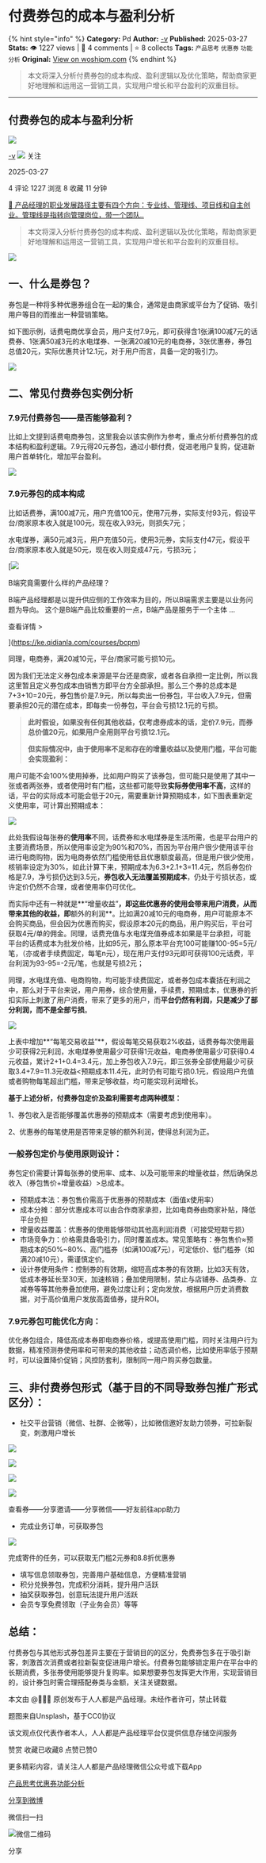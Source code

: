 # 付费券包的成本与盈利分析
{% hint style="info" %}
**Category:** Pd
**Author:** [-v](https://www.woshipm.com/u/1397266)
**Published:** 2025-03-27  
**Stats:** 👁️ 1227 views | 💬 4 comments | ⭐ 8 collects
**Tags:** `产品思考` `优惠券` `功能分析`
**Original:** [View on woshipm.com](https://www.woshipm.com/pd/6197043.html)
{% endhint %}
> 本文将深入分析付费券包的成本构成、盈利逻辑以及优化策略，帮助商家更好地理解和运用这一营销工具，实现用户增长和平台盈利的双重目标。

---

## 付费券包的成本与盈利分析

[![](https://static.woshipm.com/view/woshipm_api_def_20240903232530_6411.jpg?imageView2/1/w/72/h/72/q/100)](https://www.woshipm.com/u/1397266)

[\-v](https://www.woshipm.com/u/1397266) ![](https://static.woshipm.com/tag/1101_1@2x.png) 关注

2025-03-27

4 评论 1227 浏览 8 收藏 11 分钟

[🔗 产品经理的职业发展路径主要有四个方向：专业线、管理线、项目线和自主创业。管理线是指转向管理岗位，带一个团队..](https://ke.qidianla.com/courses/90pm)

> 本文将深入分析付费券包的成本构成、盈利逻辑以及优化策略，帮助商家更好地理解和运用这一营销工具，实现用户增长和平台盈利的双重目标。

![](https://image.woshipm.com/2023/04/13/0aaf7c5a-d9e2-11ed-a8b0-00163e0b5ff3.jpg)

## 一、什么是券包？

券包是一种将多种优惠券组合在一起的集合，通常是由商家或平台为了促销、吸引用户等目的而推出一种营销策略。

如下图示例，话费电商优享会员，用户支付7.9元，即可获得含1张满100减7元的话费券、1张满50减3元的水电煤券、一张满20减10元的电商券，3张优惠券，券包总值20元，实际优惠共计12.1元，对于用户而言，具备一定的吸引力。

![](https://image.woshipm.com/2025/03/25/bc30e8d2-097f-11f0-955e-00163e09d72f.png)

## 二、常见付费券包实例分析

### 7.9元付费券包——是否能够盈利？

比如上文提到话费电商券包，这里我会以该实例作为参考，重点分析付费券包的成本结构和盈利逻辑。7.9元得20元券包，通过小额付费，促进老用户复购，促进新用户首单转化，增加平台盈利。

![](https://image.woshipm.com/2025/03/25/2b6b1044-0983-11f0-9ecb-00163e09d72f.png)

### 7.9元券包的成本构成

比如话费券，满100减7元，用户充值100元，使用7元券，实际支付93元，假设平台/商家原本收入就是100元，现在收入93元，则损失7元；

水电煤券，满50元减3元，用户充值50元，使用3元券，实际支付47元，假设平台/商家原本收入就是50元，现在收入则变成47元，亏损3元；

[![](https://image.woshipm.com/2023/08/02/f7cafd68-30e3-11ee-9da3-00163e0b5ff3.png)

B端究竟需要什么样的产品经理？

B端产品经理都是以提升供应侧的工作效率为目的，所以B端需求主要是以业务问题为导向。 这个是B端产品比较重要的一点，B端产品是服务于一个主体 ...

查看详情 >

](https://ke.qidianla.com/courses/bcpm)

同理，电商券，满20减10元，平台/商家可能亏损10元。

因为我们无法定义券包成本来源是平台还是商家，或者各自承担一定比例，所以我这里暂且定义券包成本由销售方即平台方全部承担。那么三个券的总成本是7+3+10=20元，券包售价是7.9元，所以每卖出一份券包，平台收入7.9元，但需要承担20元的潜在成本，即每卖一份券包，平台会亏损12.1元的亏损。

> **此时假设，如果没有任何其他收益，仅考虑券成本的话，定价7.9元，而券总价值20元，如果用户全用则平台亏损12.1元。**
> 
> **但实际情况中，由于使用率不足和存在的增量收益以及使用门槛，平台可能会实现盈利：**

用户可能不会100%使用掉券，比如用户购买了该券包，但可能只是使用了其中一张或者两张券，或者使用时有门槛，这些都可能导致**实际券使用率不高**，这样的话，平台的实际成本可能会低于20元，需要重新计算预期成本，如下图表重新定义使用率，可计算出预期成本：

![](https://image.woshipm.com/2025/03/26/0ccb4ba0-0a09-11f0-9ecb-00163e09d72f.png)

此处我假设每张券的**使用率**不同，话费券和水电煤券是生活所需，也是平台用户的主要消费场景，所以使用率设定为90%和70%，而因为平台用户很少使用该平台进行电商购物，因为电商券依然门槛使用低且优惠额度最高，但是用户很少使用，核销率设定为30%，如此计算下来，预期成本为6.3+2.1+3=11.4元，然后券包价格是7.9，净亏损仍达到3.5元，**券包收入无法覆盖预期成本**，仍处于亏损状态，或许定价仍然不合理，或者使用率仍可优化。

而实际中还有一种就是**“增量收益”**，即这些优惠券的使用会带来用户消费，从而带来其他的收益，即**额外的利润**。比如满20减10元的电商券，用户可能原本不会购买商品，但会因为优惠而购买，假设原本20元的商品，用户购买后，平台可获取4元/单的佣金。同理，话费充值与水电煤充值券成本如果是平台承担，可能平台的话费成本为批发价格，比如95元，那么原本平台充100可能赚100-95=5元/笔，（亦或者手续费固定，每笔n元），现在用户支付93元即可获得100元话费，平台利润为93-95=-2元/笔，也就是亏损2元；

同理，水电煤充值、电商购物，均可能手续费固定，或者券包成本囊括在利润之中，那么对于平台来说，用户用券，综合使用量，手续费，预期成本，优惠券的折扣实际上刺激了用户消费，带来了更多的用户，而**平台仍然有利润，只是减少了部分利润，而不是全部亏损**。

![](https://image.woshipm.com/2025/03/26/44e341d6-0a19-11f0-9ecb-00163e09d72f.png)

上表中增加**“每笔交易收益”**，假设每笔交易获取2%收益，话费券每次使用最少可获得2元利润，水电煤券使用最少可获得1元收益，电商券使用最少可获得0.4元收益，累计2+1+0.4=3.4元，加上券包收入7.9元，即三张券全部使用最少可获取3.4+7.9=11.3元收益<预期成本11.4元，此时仍有可能亏损0.1元，假设用户充值或者购物每笔超出门槛，带来足够收益，均可能实现利润增长。

**基于上述分析，付费券包定价及盈利需要考虑两种模型：**

1、券包收入是否能够覆盖优惠券的预期成本（需要考虑到使用率）。

2、优惠券的每笔使用是否带来足够的额外利润，使得总利润为正。

### 一般券包定价与使用原则设计：

券包定价需要计算每张券的使用率、成本、以及可能带来的增量收益，然后确保总收入（券包售价+增量收益）>总成本。

*   预期成本法：券包售价需高于优惠券的预期成本（面值x使用率）
*   成本分摊：部分优惠成本可以由合作商家承担，比如电商券由商家补贴，降低平台负担
*   增量收益覆盖：优惠券的使用能够带动其他高利润消费（可接受短期亏损）
*   市场竞争力：价格需具备吸引力，同时覆盖成本。常见策略有：券包售价≈预期成本的50%~80%、高门槛券（如满100减7元），可定低价、低门槛券（如满20减10元），需谨慎定价。
*   设计券使用条件：控制券的有效期，缩短高成本券的有效期，比如3天有效，低成本券延长至30天，加速核销；叠加使用限制，禁止与店铺券、品类券、立减券等等其他券叠加使用，避免过度让利；定向发放，根据用户历史消费数据，对于高价值用户发放高面值券，提升ROI。

### 7.9元券包可能优化方向：

优化券包组合，降低高成本券即电商券价格，或提高使用门槛，同时关注用户行为数据，精准预测券使用率和可带来的其他收益；动态调价格，比如使用率低于预期时，可以设置降价促销；风控防套利，限制同一用户购买券包数量。

## 三、非付费券包形式（基于目的不同导致券包推广形式区分）：

*   社交平台营销（微信、社群、企微等），比如微信邀好友助力领券，可拉新裂变，刺激用户增长

![](https://image.woshipm.com/2025/03/26/b32da152-0a20-11f0-96a9-00163e09d72f.png)

![](https://image.woshipm.com/2025/03/26/bbed097c-0a20-11f0-9ecb-00163e09d72f.png)

![](https://image.woshipm.com/2025/03/26/bb354990-0a20-11f0-9ecb-00163e09d72f.png)

![](https://image.woshipm.com/2025/03/26/bcb1cfbe-0a20-11f0-96a9-00163e09d72f.png)

查看券——分享邀请——分享微信——好友前往app助力

*   完成业务订单，可获取券包

![](https://image.woshipm.com/2025/03/26/12af2b40-0a22-11f0-9ecb-00163e09d72f.png)

完成寄件的任务，可以获取无门槛2元券和8.8折优惠券

*   填写信息领取券包，完善用户基础信息，方便精准营销
*   积分兑换券包，完成积分消耗，提升用户活跃
*   抽奖获取券包，创意玩法提升用户活跃
*   会员专享免费领取（子业务会员）等等

## 总结：

付费券包与其他形式券包差异主要在于营销目的的区分，免费券包多在于吸引新客，刺激首次消费或者拉新裂变促进用户增长。付费券包能够锁定用户在平台中的长期消费，多张券使用能够提升复购率。如果想要券包发挥更大作用，实现营销目的，设计券包时需合理搭配券类与金额，关注关键数据。

本文由 @🌸🌸🌸 原创发布于人人都是产品经理。未经作者许可，禁止转载

题图来自Unsplash，基于CC0协议

该文观点仅代表作者本人，人人都是产品经理平台仅提供信息存储空间服务

赞赏 收藏已收藏8 点赞已赞0

更多精彩内容，请关注人人都是产品经理微信公众号或下载App

[产品思考](https://www.woshipm.com/tag/%e4%ba%a7%e5%93%81%e6%80%9d%e8%80%83)[优惠券](https://www.woshipm.com/tag/%e4%bc%98%e6%83%a0%e5%88%b8)[功能分析](https://www.woshipm.com/tag/%e5%8a%9f%e8%83%bd%e5%88%86%e6%9e%90)

[分享到微博](https://service.weibo.com/share/share.php?appkey=2775287854&title=付费券包的成本与盈利分析&url=https://www.woshipm.com/pd/6197043.html&pic=https://image.woshipm.com/2023/04/13/0aaf7c5a-d9e2-11ed-a8b0-00163e0b5ff3.jpg)

微信扫一扫

![微信二维码](https://api.pwmqr.com/qrcode/create/?url=https://www.woshipm.com/pd/6197043.html)

分享